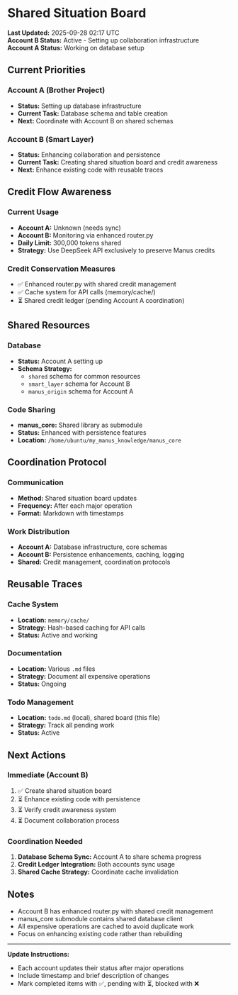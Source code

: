 # Shared Situation Board

**Last Updated:** 2025-09-28 02:17 UTC  
**Account B Status:** Active - Setting up collaboration infrastructure  
**Account A Status:** Working on database setup  

## Current Priorities

### Account A (Brother Project)
- **Status:** Setting up database infrastructure
- **Current Task:** Database schema and table creation
- **Next:** Coordinate with Account B on shared schemas

### Account B (Smart Layer)
- **Status:** Enhancing collaboration and persistence
- **Current Task:** Creating shared situation board and credit awareness
- **Next:** Enhance existing code with reusable traces

## Credit Flow Awareness

### Current Usage
- **Account A:** Unknown (needs sync)
- **Account B:** Monitoring via enhanced router.py
- **Daily Limit:** 300,000 tokens shared
- **Strategy:** Use DeepSeek API exclusively to preserve Manus credits

### Credit Conservation Measures
- ✅ Enhanced router.py with shared credit management
- ✅ Cache system for API calls (memory/cache/)
- ⏳ Shared credit ledger (pending Account A coordination)

## Shared Resources

### Database
- **Status:** Account A setting up
- **Schema Strategy:** 
  - `shared` schema for common resources
  - `smart_layer` schema for Account B
  - `manus_origin` schema for Account A

### Code Sharing
- **manus_core:** Shared library as submodule
- **Status:** Enhanced with persistence features
- **Location:** `/home/ubuntu/my_manus_knowledge/manus_core`

## Coordination Protocol

### Communication
- **Method:** Shared situation board updates
- **Frequency:** After each major operation
- **Format:** Markdown with timestamps

### Work Distribution
- **Account A:** Database infrastructure, core schemas
- **Account B:** Persistence enhancements, caching, logging
- **Shared:** Credit management, coordination protocols

## Reusable Traces

### Cache System
- **Location:** `memory/cache/`
- **Strategy:** Hash-based caching for API calls
- **Status:** Active and working

### Documentation
- **Location:** Various `.md` files
- **Strategy:** Document all expensive operations
- **Status:** Ongoing

### Todo Management
- **Location:** `todo.md` (local), shared board (this file)
- **Strategy:** Track all pending work
- **Status:** Active

## Next Actions

### Immediate (Account B)
1. ✅ Create shared situation board
2. ⏳ Enhance existing code with persistence
3. ⏳ Verify credit awareness system
4. ⏳ Document collaboration process

### Coordination Needed
1. **Database Schema Sync:** Account A to share schema progress
2. **Credit Ledger Integration:** Both accounts sync usage
3. **Shared Cache Strategy:** Coordinate cache invalidation

## Notes

- Account B has enhanced router.py with shared credit management
- manus_core submodule contains shared database client
- All expensive operations are cached to avoid duplicate work
- Focus on enhancing existing code rather than rebuilding

---

**Update Instructions:**
- Each account updates their status after major operations
- Include timestamp and brief description of changes
- Mark completed items with ✅, pending with ⏳, blocked with ❌

